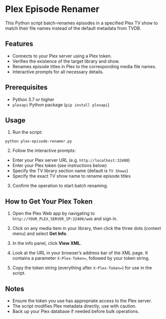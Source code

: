 # Plex Episode Renamer

This Python script batch-renames episodes in a specified Plex TV show to match their file names instead of the default metadata from TVDB.

## Features

- Connects to your Plex server using a Plex token.
- Verifies the existence of the target library and show.
- Renames episode titles in Plex to the corresponding media file names.
- Interactive prompts for all necessary details.

## Prerequisites

- Python 3.7 or higher
- `plexapi` Python package (`pip install plexapi`)

## Usage

1. Run the script:
```
python plex-episode-renamer.py
```

2. Follow the interactive prompts:

- Enter your Plex server URL (e.g. `http://localhost:32400`)
- Enter your Plex token (see instructions below)
- Specify the TV library section name (default is `TV Shows`)
- Specify the exact TV show name to rename episode titles

3. Confirm the operation to start batch renaming.

## How to Get Your Plex Token

1. Open the Plex Web app by navigating to `http://YOUR_PLEX_SERVER_IP:32400/web` and sign in.

2. Click on any media item in your library, then click the three dots (context menu) and select **Get Info**.

3. In the info panel, click **View XML**.

4. Look at the URL in your browser’s address bar of the XML page. It contains a parameter `X-Plex-Token=`, followed by your token string.

5. Copy the token string (everything after `X-Plex-Token=`) for use in the script.

## Notes

- Ensure the token you use has appropriate access to the Plex server.
- The script modifies Plex metadata directly; use with caution.
- Back up your Plex database if needed before bulk operations.
